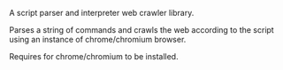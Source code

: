 A script parser and interpreter web crawler library.

Parses a string of commands and crawls the web according to the script using an instance of chrome/chromium browser.

Requires for chrome/chromium to be installed.

